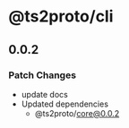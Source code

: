 # @ts2proto/cli

## 0.0.2

### Patch Changes

- update docs
- Updated dependencies
  - @ts2proto/core@0.0.2
